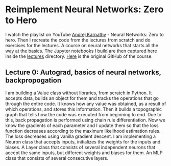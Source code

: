 # Reimplement Neural Networks: Zero to Hero
I watch the playlist on YouTube [Andrej Karpathy](https://www.youtube.com/@AndrejKarpathy) - Neural Networks: Zero to hero. Then I recreate the code from the lectures from scratch and do exercises for the lectures. A course on neural networks that starts all the way at the basics. The Jupyter notebooks I build are then captured here inside the [lectures](https://github.com/olegdavydovai/reimplement-nn-zero-to-hero/tree/main/lectures) directory. [Here](https://github.com/karpathy/nn-zero-to-hero?tab=readme-ov-file) is the original GitHub of the course.

## Lecture 0: Autograd, basics of neural networks, backpropogation
I am building a Value class without libraries, from scratch in Python. It accepts data, builds an object for them and tracks the operations that go through the entire code. It knows how any value was obtained, as a result of which operations, and stores this information. Then it builds a topographic graph that tells how the code was executed from beginning to end. Due to this, back propagation is performed using chain rule differentiation. Now we know the gradients of each parameter and I update them so that the loss function decreases according to the maximum likelihood estimation rules. The loss decreases using vanilla gradient descent. I am implementing a Neuron class that accepts inputs, initializes the weights for the inputs and biases. A Layer class that consists of several independent neurons that accept the same inputs, but different weights and biases for them. An MLP class that consists of several consecutive layers.
